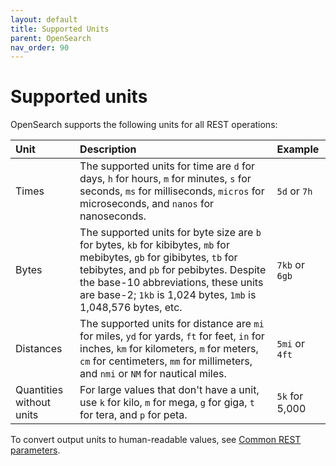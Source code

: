 ```yaml
---
layout: default
title: Supported Units
parent: OpenSearch
nav_order: 90
---
```


# Supported units

OpenSearch supports the following units for all REST operations:

Unit | Description | Example
:--- | :--- | :---
Times | The supported units for time are `d` for days, `h` for hours, `m` for minutes, `s` for seconds, `ms` for milliseconds, `micros` for microseconds, and `nanos` for nanoseconds. | `5d` or `7h`
Bytes | The supported units for byte size are `b` for bytes, `kb` for kibibytes, `mb` for mebibytes, `gb` for gibibytes, `tb` for tebibytes, and `pb` for pebibytes. Despite the base-10 abbreviations, these units are base-2; `1kb` is 1,024 bytes, `1mb` is 1,048,576 bytes, etc. | `7kb` or `6gb`
Distances | The supported units for distance are `mi` for miles, `yd` for yards, `ft` for feet, `in` for inches, `km` for kilometers, `m` for meters, `cm` for centimeters, `mm` for millimeters, and `nmi` or `NM` for nautical miles. | `5mi` or `4ft`
Quantities without units | For large values that don't have a unit, use `k` for kilo, `m` for mega, `g` for giga, `t` for tera, and `p` for peta. | `5k` for 5,000

To convert output units to human-readable values, see [Common REST parameters](../common-parameters/).
